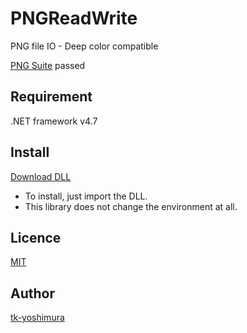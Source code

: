 # PNGReadWrite
 PNG file IO - Deep color compatible

 [PNG Suite](http://www.schaik.com/pngsuite/) passed

## Requirement
 .NET framework v4.7


## Install
[Download DLL](https://github.com/tk-yoshimura/PNGReadWrite/releases)

- To install, just import the DLL.
- This library does not change the environment at all.

## Licence
[MIT](https://github.com/tk-yoshimura/PNGReadWrite/blob/master/LICENSE)

## Author

[tk-yoshimura](https://github.com/tk-yoshimura)
